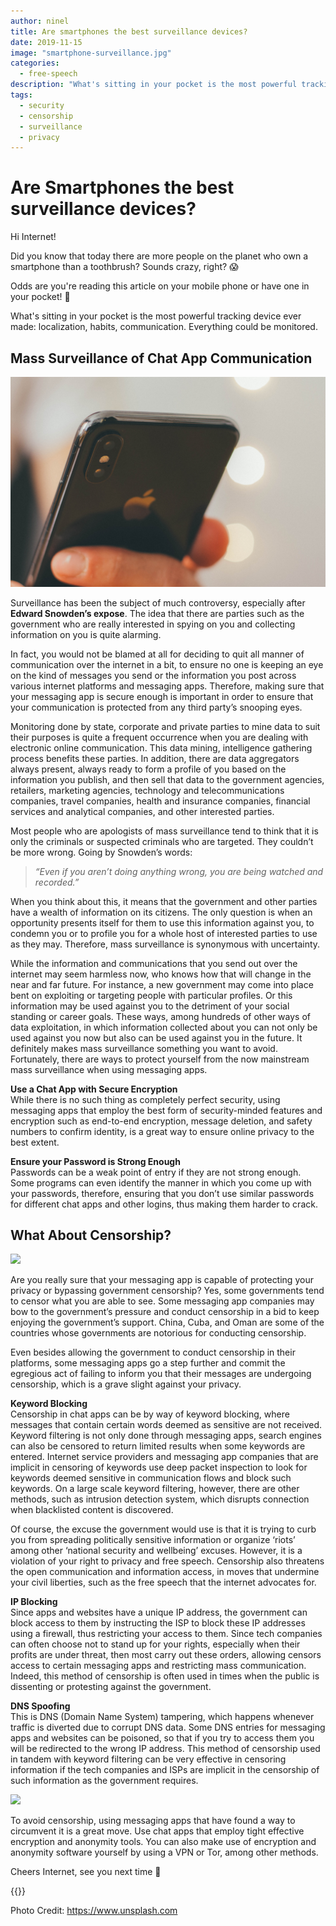 ```yaml
---
author: ninel
title: Are smartphones the best surveillance devices?
date: 2019-11-15
image: "smartphone-surveillance.jpg"
categories:
  - free-speech
description: "What's sitting in your pocket is the most powerful tracking device ever made: localization, habits, communication. Everything can be monitored from your smartphone!"
tags:
  - security
  - censorship
  - surveillance
  - privacy
---
```


# Are Smartphones the best surveillance devices?

Hi Internet!

Did you know that today there are more people on the planet who own a smartphone than a toothbrush? Sounds crazy, right? 😱

Odds are you're reading this article on your mobile phone or have one in your pocket! 🔮

What's sitting in your pocket is the most powerful tracking device ever made: localization, habits, communication. Everything could be monitored.

## Mass Surveillance of Chat App Communication

![](smartphone.jpg)

Surveillance has been the subject of much controversy, especially after  **Edward Snowden’s expose**. The idea that there are parties such as the government who are really interested in spying on you and collecting information on you is quite alarming.

In fact, you would not be blamed at all for deciding to quit all manner of communication over the internet in a bit, to ensure no one is keeping an eye on the kind of messages you send or the information you post across various internet platforms and messaging apps. Therefore, making sure that your messaging app is secure enough is important in order to ensure that your communication is protected from any third party’s snooping eyes.

Monitoring done by state, corporate and private parties to mine data to suit their purposes is quite a frequent occurrence when you are dealing with electronic online communication. This data mining, intelligence gathering process benefits these parties. In addition, there are data aggregators always present, always ready to form a profile of you based on the information you publish, and then sell that data to the government agencies, retailers, marketing agencies, technology and telecommunications companies, travel companies, health and insurance companies, financial services and analytical companies, and other interested parties.

Most people who are apologists of mass surveillance tend to think that it is only the criminals or suspected criminals who are targeted. They couldn’t be more wrong. Going by Snowden’s words:

> *“Even if you aren’t doing anything wrong, you are being watched and recorded.”*

When you think about this, it means that the government and other parties have a wealth of information on its citizens. The only question is when an opportunity presents itself for them to use this information against you, to condemn you or to profile you for a whole host of interested parties to use as they may. Therefore, mass surveillance is synonymous with uncertainty.

While the information and communications that you send out over the internet may seem harmless now, who knows how that will change in the near and far future. For instance, a new government may come into place bent on exploiting or targeting people with particular profiles. Or this information may be used against you to the detriment of your social standing or career goals. These ways, among hundreds of other ways of data exploitation, in which information collected about you can not only be used against you now but also can be used against you in the future. It definitely makes mass surveillance something you want to avoid. Fortunately, there are ways to protect yourself from the now mainstream mass surveillance when using messaging apps.

**Use a Chat App with Secure Encryption** </br> While there is no such thing as completely perfect security, using messaging apps that employ the best form of security-minded features and encryption such as end-to-end encryption, message deletion, and safety numbers to confirm identity, is a great way to ensure online privacy to the best extent.

**Ensure your Password is Strong Enough** </br> Passwords can be a weak point of entry if they are not strong enough. Some programs can even identify the manner in which you come up with your passwords, therefore, ensuring that you don’t use similar passwords for different chat apps and other logins, thus making them  harder to crack.


## What About Censorship?

![](surveillance.jpg)


Are you really sure that your messaging app is capable of protecting your privacy or bypassing government censorship? Yes, some governments tend to censor what you are able to see. Some messaging app companies may bow to the government’s pressure and conduct censorship in a bid to keep enjoying the government’s support. China, Cuba, and Oman are some of the countries whose governments are notorious for conducting censorship.

Even besides allowing the government to conduct censorship in their platforms, some messaging apps go a step further and commit the egregious act of failing to inform you that their messages are undergoing censorship, which is a grave slight against your privacy.

**Keyword Blocking** </br> Censorship in chat apps can be by way of keyword blocking, where messages that contain certain words deemed as sensitive are not received. Keyword filtering is not only done through messaging apps, search engines can also be censored to return limited results when some keywords are entered. Internet service providers and messaging app companies that are implicit in censoring of keywords use deep packet inspection to look for keywords deemed sensitive in communication flows and block such keywords. On a large scale keyword filtering, however, there are other methods, such as intrusion detection system, which disrupts connection when blacklisted content is discovered.

Of course, the excuse the government would use is that it is trying to curb you from spreading politically sensitive information or organize ‘riots’ among other ‘national security and wellbeing’ excuses. However, it is a violation of your right to privacy and free speech. Censorship also threatens the open communication and information access, in moves that undermine your civil liberties, such as the free speech that the internet advocates for.

**IP Blocking** </br> Since apps and websites have a unique IP address, the government can block access to them by instructing the ISP to block these IP addresses using a firewall, thus restricting your access to them. Since tech companies can often choose not to stand up for your rights, especially when their profits are under threat, then most carry out these orders, allowing censors access to certain messaging apps and  restricting mass communication. Indeed, this method of censorship is often used in times when the public is dissenting or protesting against the government.

**DNS Spoofing**</Br> This is DNS (Domain Name System) tampering, which happens whenever traffic is diverted due to corrupt DNS data. Some DNS entries for messaging apps and websites can be poisoned, so that if you try to access them you will be redirected to the wrong IP address. This method of censorship used in tandem with keyword filtering can be very effective in censoring information if the tech companies and ISPs are implicit in the censorship of such information as the government requires.

![](freeme.jpg)

To avoid censorship, using messaging apps that have found a way to circumvent it is a great move. Use chat apps that employ tight effective encryption and anonymity tools. You can also make use of encryption and anonymity software yourself by using a VPN or Tor, among other methods.

Cheers Internet, see you next time 🤫

 {{<tweet id="1186666663191728129">}}

Photo Credit: https://www.unsplash.com 
